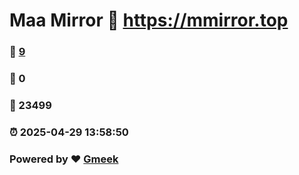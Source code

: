 # Maa Mirror :link: https://mmirror.top 
### :page_facing_up: [9](https://mmirror.top/tag.html) 
### :speech_balloon: 0 
### :hibiscus: 23499 
### :alarm_clock: 2025-04-29 13:58:50 
### Powered by :heart: [Gmeek](https://github.com/Meekdai/Gmeek)
